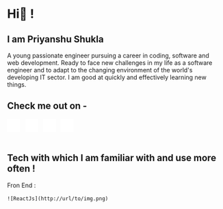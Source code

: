 # Hi👋 !

## I am Priyanshu Shukla

A young passionate engineer pursuing a career in coding, software and web development. Ready to face new challenges in my life as a software engineer and to adapt to the changing environment of the world's developing IT sector. I am good at quickly and effectively learning new things.

## Check me out on -

<div>
  <a href="https://www.linkedin.com/in/prianshukla/" target="_blank"><img src="./images/linkedin-30.png"></a>&nbsp;&nbsp;
  <a href="https://leetcode.com/priyanshushukla5555/" target="_blank"><img src="./images/leetcode.png"></a>&nbsp;&nbsp;
  <a href="https://www.instagram.com/_prianshukla/" target="_blank"><img src="./images/instagram-30.png"></a>&nbsp;&nbsp;
  <a href="https://codepen.io/prianshukla" target="_blank"><img src="./images/codepen-30.png"></a>
</div>
<br>

## Tech with which I am familiar with and use more often !

  Fron End :
  
    ![ReactJs](http://url/to/img.png)


<!---
csePriyanshu/csePriyanshu is a ✨ special ✨ repository because its `README.md` (this file) appears on your GitHub profile.
You can click the Preview link to take a look at your changes.
--->
